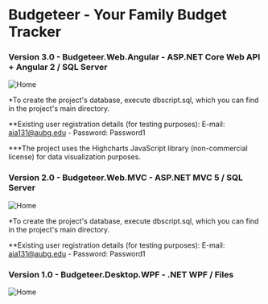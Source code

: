 # Budgeteer - Your Family Budget Tracker

### Version 3.0 - Budgeteer.Web.Angular - ASP.NET Core Web API + Angular 2 / SQL Server

![Home](http://i64.tinypic.com/2q00cy0.png)

*To create the project's database, execute dbscript.sql, which you can find in the project's main directory.

**Existing user registration details (for testing purposes): E-mail: aia131@aubg.edu - Password: Password1

***The project uses the Highcharts JavaScript library (non-commercial license) for data visualization purposes.


### Version 2.0 - Budgeteer.Web.MVC - ASP.NET MVC 5 / SQL Server

![Home](http://i68.tinypic.com/nltmrm.png)

*To create the project's database, execute dbscript.sql, which you can find in the project's main directory.

**Existing user registration details (for testing purposes): E-mail: aia131@aubg.edu - Password: Password1


### Version 1.0 - Budgeteer.Desktop.WPF - .NET WPF / Files

![Home](http://i67.tinypic.com/fvwgms.png)
